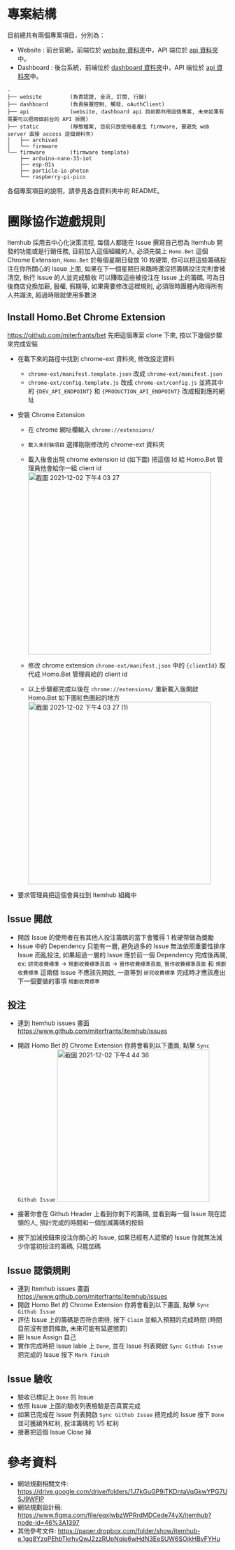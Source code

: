 # 專案結構

目前總共有兩個專案項目，分別為：

- Website : 前台官網，前端位於 [website 資料夾](./website)中，API 端位於 [api 資料夾](./api)中。
- Dashboard : 後台系統，前端位於 [dashboard 資料夾](./dashboard)中，API 端位於 [api 資料夾](./api)中。

```
.
├── website         (負責認證, 金流, 訂閱, 行銷)
├── dashboard       (負責裝置控制, 觸發, oAuthClient)
├── api             (website, dashboard api 目前都共用這個專案, 未來如果有需要可以把兩個前台的 API 拆開)
├── static          (靜態檔案, 目前只放使用者產生 firmware, 要避免 web server 直接 access 這個資料夾)
│   ├── archived
│   └── firmware
└── firmware        (firmware template)
    ├── arduino-nano-33-iot
    ├── esp-01s
    ├── particle-io-photon
    └── raspberry-pi-pico
```

各個專案項目的說明，請參見各自資料夾中的 README。

# 團隊協作遊戲規則

Itemhub 採用去中心化決策流程, 每個人都能在 Issue 撰寫自己想為 Itemhub 開發的功能或是行銷任務,
目前加入這個組織的人, 必須先裝上 `Homo.Bet` 這個 Chrome Extension, `Homo.Bet` 於每個星期日發放 10 枚硬幣,
你可以把這些籌碼投注在你所關心的 Issue 上面, 如果在下一個星期日來臨時還沒把籌碼投注完則會被清空, 執行 Issue 的人並完成驗收
可以賺取這些被投注在 Issue 上的籌碼, 可為日後商店兌換加薪, 股權, 假期等,
如果需要修改這裡規則, 必須限時團體內取得所有人共識決, 超過時限就使用多數決

## Install Homo.Bet Chrome Extension

https://github.com/miterfrants/bet 先把這個專案 clone 下來, 按以下幾個步驟來完成安裝

- 在載下來的路徑中找到 chrome-ext 資料夾, 修改設定資料
  - `chrome-ext/manifest.template.json` 改成 `chrome-ext/manifest.json`
  - `chrome-ext/config.template.js` 改成 `chrome-ext/config.js` 並將其中的 `{DEV_API_ENDPOINT}` 和 `{PRODUCTION_API_ENDPOINT}` 改成相對應的網址
- 安裝 Chrome Extension

  - 在 chrome 網址欄輸入 `chrome://extensions/`
  - `載入未封裝項目` 選擇剛剛修改的 chrome-ext 資料夾
  - 載入後會出現 chrome extension id (如下圖) 把這個 Id 給 Homo.Bet 管理員他會給你一組 client id
    <img width="417" alt="截圖 2021-12-02 下午4 03 27" src="https://user-images.githubusercontent.com/2028693/144387289-34e9b059-22b2-4834-9cc4-01c486ad0c2a.png">

  - 修改 chrome extension `chrome-ext/manifest.json` 中的 `{clientId}` 取代成 Homo.Bet 管理員給的 client id
  - 以上步驟都完成以後在 `chrome://extensions/` 重新載入後開啟 Homo.Bet 如下圖紅色圈起的地方
    <img width="417" alt="截圖 2021-12-02 下午4 03 27 (1)" src="https://user-images.githubusercontent.com/2028693/144387503-06bad2ec-f590-4f7c-a7cd-31e5a332c7cb.png">

- 要求管理員把這個會員拉到 Itemhub 組織中

## Issue 開啟

- 開啟 Issue 的使用者在有其他人投注籌碼的當下會獲得 1 枚硬幣做為獎勵
- Issue 中的 Dependency 只能有一層, 避免過多的 Issue 無法依照重要性排序 Issue 而亂投注, 如果超過一層的 Issue 應於前一個 Dependency 完成後再開, ex: `研究收費標準` -> `規劃收費標準頁面` -> `實作收費標準頁面`, `實作收費標準頁面` 和 `規劃收費標準` 這兩個 Issue 不應該先開啟, 一直等到 `研究收費標準` 完成時才應該產出下一個要做的事項 `規劃收費標準`

## 投注

- 連到 Itemhub issues 畫面 https://www.github.com/miterfrants/itemhub/issues
- 開啟 Homo Bet 的 Chrome Extension 你將會看到以下畫面, 點擊 `Sync Github Issue`
  <img width="348" alt="截圖 2021-12-02 下午4 44 36" src="https://user-images.githubusercontent.com/2028693/144387873-cb68ef3e-dfd7-4c58-98fe-a3254c90a2ac.png">

- 接著你會在 Github Header 上看到你剩下的籌碼, 並看到每一個 Issue 現在認領的人, 預計完成的時間和一個加減籌碼的按鈕
- 按下加減按鈕來投注你關心的 Issue, 如果已經有人認領的 Issue 你就無法減少你當初投注的籌碼, 只能加碼

## Issue 認領規則

- 連到 Itemhub issues 畫面 https://www.github.com/miterfrants/itemhub/issues
- 開啟 Homo Bet 的 Chrome Extension 你將會看到以下畫面, 點擊 `Sync Github Issue`
- 評估 Issue 上的籌碼是否符合期待, 按下 `Claim` 並輸入預期的完成時間 (時間目前沒有懲罰條款, 未來可能有延遲懲罰)
- 把 Issue Assign 自己
- 實作完成時把 Issue lable 上 `Done`, 並在 Issue 列表開啟 `Sync Github Issue` 把完成的 Issue 按下 `Mark Finish`

## Issue 驗收

- 驗收已標記上 `Done` 的 Issue
- 依照 Issue 上面的驗收列表檢驗是否真實完成
- 如果已完成在 Issue 列表開啟 `Sync Github Issue` 把完成的 Issue 按下 `Done` 並可獲額外紅利, 投注籌碼的 1/5 紅利
- 接著把這個 Issue Close 掉

# 參考資料

- 網站規劃相關文件: https://drive.google.com/drive/folders/1J7kGuGP9iTKDntaVqGkwYPG7USJ9WFIP
- 網站規劃設計稿: https://www.figma.com/file/eqxlwbzWPRrdMDCede74yX/itemhub?node-id=46%3A1397
- 其他參考文件: https://paper.dropbox.com/folder/show/itemhub-e.1gg8YzoPEhbTkrhvQwJ2zzRUpNqie6wHdN3EeSUW6SOikHBvFYHu
